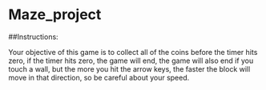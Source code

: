 # Maze_project

##Instructions:

Your objective of this game is to collect all of the coins before the timer hits zero, if the timer hits zero, the game will end, the game will also end if you touch a wall, but the more you hit the arrow keys, the faster the block will move in that direction, so be careful about your speed.

